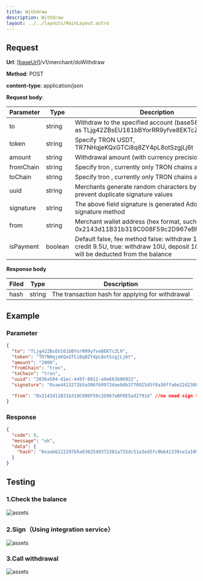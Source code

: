 ```yaml
---
title: Withdraw
description: Withdraw
layout: ../../layouts/MainLayout.astro
---
```


## Request

**Url**: [[baseUrl]](/en/variables)/v1/merchant/doWithdraw

**Method**: POST

**content-type**: application/json

**Request body**:

| Parameter | Type   | Description                                                                                   |
| --------- | ------ | --------------------------------------------------------------------------------------------- |
| to        | string | Withdraw to the specified account (base58 format), such as TLjg42ZBsEU161bBYorRR9yfve8EKTcZL9 |
| token     | string | Specify TRON USDT, TR7NHqjeKQxGTCi8q8ZY4pL8otSzgjLj6t                                         |
| amount    | string | Withdrawal amount (with currency precision)                                                   |
| fromChain | string | Specify tron ​​, currently only TRON chains are supported                                     |
| toChain   | string | Specify tron ​​, currently only TRON chains are supported                                     |
| uuid      | string | Merchants generate random characters by themselves to prevent duplicate signature values      |
| signature | string | The above field signature is generated Adopted the v1 signature method         |
| from      | string | Merchant wallet address (hex format, such as 0x2143d11B31b319C008F59c2D967eBF0E5ad2791d)      |
| isPayment      | boolean | Default false, fee method false: withdraw 10U, fee 0.5U, credit 9.5U, true: withdraw 10U, deposit 10U, fee 0.5U will be deducted from the balance |

**Response body**

| Filed | Type   | Description                                      |
| ----- | ------ | ------------------------------------------------ |
| hash  | string | The transaction hash for applying for withdrawal |

## Example

### Parameter

```json
{
  "to": "TLjg42ZBsEU161bBYorRR9yfve8EKTcZL9",
  "token": "TR7NHqjeKQxGTCi8q8ZY4pL8otSzgjLj6t",
  "amount": "2000",
  "fromChain": "tron",
  "toChain": "tron",
  "uuid": "2036a504-d1ec-4497-8612-a9e663b06922",
  "signature": "0xae4413272b5a386fb9972dae8db377092545f0a30ffa6e22d2308d4e6301a630295cdc483c741aaddb707597903e1218393c634c5211f10a65622bf4f38569d11c",

  "from": "0x2143d11B31b319C008F59c2D967eBF0E5ad2791d" //no need sign thi filed
}
```

### Response

```json
{
  "code": 0,
  "message": "ok",
  "data": {
    "hash": "0xaab6122297b5a0302549372381a735dc51a3ed5fc0b641339ce1a1097f920bb2"
  }
}
```

## Testing

### 1.Check the balance

![assets](/assets.png)

### 2.Sign（Using integration service）

![assets](/sign-withdraw.png)

### 3.Call withdrawal

![assets](/withdraw.png)
